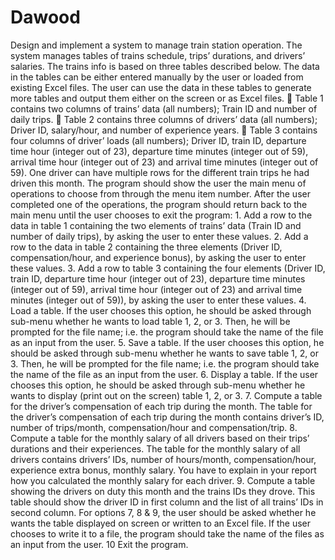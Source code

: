 # Dawood
Design and implement a system to manage train station operation. The system manages tables of trains schedule, trips’ durations, and drivers’ salaries. The trains info is based on three tables described below. The data in the tables can be either entered manually by the user or loaded from existing Excel files. The user can use the data in these tables to generate more tables and output them either on the screen or as Excel files.   Table 1 contains two columns of trains’ data (all numbers); Train ID and number of daily trips.   Table 2 contains three columns of drivers’ data (all numbers); Driver ID, salary/hour, and number of experience years.   Table 3 contains four columns of driver’ loads (all numbers); Driver ID, train ID, departure time hour (integer out of 23), departure time minutes (integer out of 59), arrival time hour (integer out of 23) and arrival time minutes (integer out of 59). One driver can have multiple rows for the different train trips he had driven this month.  The program should show the user the main menu of operations to choose from through the menu item number. After the user completed one of the operations, the program should return back to the main menu until the user chooses to exit the program:  1. Add a row to the data in table 1 containing the two elements of trains’ data (Train ID and number of daily trips), by asking the user to enter these values. 2. Add a row to the data in table 2 containing the three elements (Driver ID, compensation/hour, and experience bonus), by asking the user to enter these values. 3. Add a row to table 3 containing the four elements (Driver ID, train ID, departure time hour (integer out of 23), departure time minutes (integer out of 59), arrival time hour (integer out of 23) and arrival time minutes (integer out of 59)), by asking the user to enter these values. 4. Load a table. If the user chooses this option, he should be asked through sub-menu whether he wants to load table 1, 2, or 3. Then, he will be prompted for the file name; i.e. the program should take the name of the file as an input from the user. 5. Save a table. If the user chooses this option, he should be asked through sub-menu whether he wants to save table 1, 2, or 3. Then, he will be prompted for the file name; i.e. the program should take the name of the file as an input from the user. 6. Display a table. If the user chooses this option, he should be asked through sub-menu whether he wants to display (print out on the screen) table 1, 2, or 3. 7. Compute a table for the driver’s compensation of each trip during the month. The table for the driver’s compensation of each trip during the month contains driver’s ID, number of trips/month, compensation/hour and compensation/trip. 8. Compute a table for the monthly salary of all drivers based on their trips’ durations and their experiences. The table for the monthly salary of all drivers contains drivers’ IDs, number of hours/month, compensation/hour, experience extra bonus, monthly salary. You have to explain in your report how you calculated the monthly salary for each driver. 9. Compute a table showing the drivers on duty this month and the trains IDs they drove. This table should show the driver ID in first column and the list of all trains’ IDs in second column.  For options 7, 8 &amp; 9, the user should be asked whether he wants the table displayed on screen or written to an Excel file. If the user chooses to write it to a file, the program should take the name of the files as an input from the user.  10 Exit the program.
